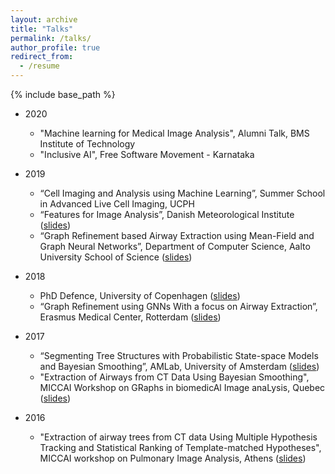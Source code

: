 ```yaml
---
layout: archive
title: "Talks"
permalink: /talks/
author_profile: true
redirect_from:
  - /resume
---
```


{% include base_path %}

* 2020
	* "Machine learning for Medical Image Analysis", Alumni Talk, BMS Institute of Technology
	* "Inclusive AI", Free Software Movement - Karnataka	

* 2019
	* “Cell Imaging and Analysis using Machine Learning”, Summer School in Advanced Live Cell
Imaging, UCPH
	* “Features for Image Analysis”, Danish Meteorological Institute ([slides](files/dmi.pdf)) 
	* “Graph Refinement based Airway Extraction using Mean-Field and Graph Neural Networks”,
Department of Computer Science, Aalto University School of Science ([slides](files/aalto.pdf))

* 2018 
	* PhD Defence, University of Copenhagen ([slides](files/phd.pdf))
	* “Graph Refinement using GNNs With a focus on Airway Extraction”, Erasmus Medical Center,
Rotterdam ([slides](files/rotterdam.pdf))
	
* 2017 
	* “Segmenting Tree Structures with Probabilistic State-space Models and Bayesian Smoothing”,
AMLab, University of Amsterdam ([slides](files/amsterdam.pdf))
	* "Extraction of Airways from CT Data Using Bayesian Smoothing", MICCAI Workshop on GRaphs in biomedicAl Image anaLysis, Quebec ([slides](files/grail.pdf))

* 2016
	* "Extraction of airway trees from CT data Using Multiple Hypothesis Tracking and Statistical Ranking of Template-matched Hypotheses", MICCAI workshop on Pulmonary Image Analysis, Athens ([slides](files/pia.pdf))
